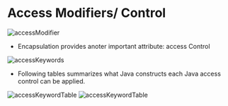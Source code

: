 # Access Modifiers/ Control

![accessModifier](https://thearjun.tech/array/accessModifier.png)

- Encapsulation provides anoter important attribute: access Control

![accessKeywords](https://thearjun.tech/array/accessModifierChart.png)

- Following tables summarizes what Java constructs each Java access control can be applied.

![accessKeywordTable](https://thearjun.tech/array/accessModifierTable.png)
![accessKeywordTable](https://thearjun.tech/array/accessModifierTableone.png)
